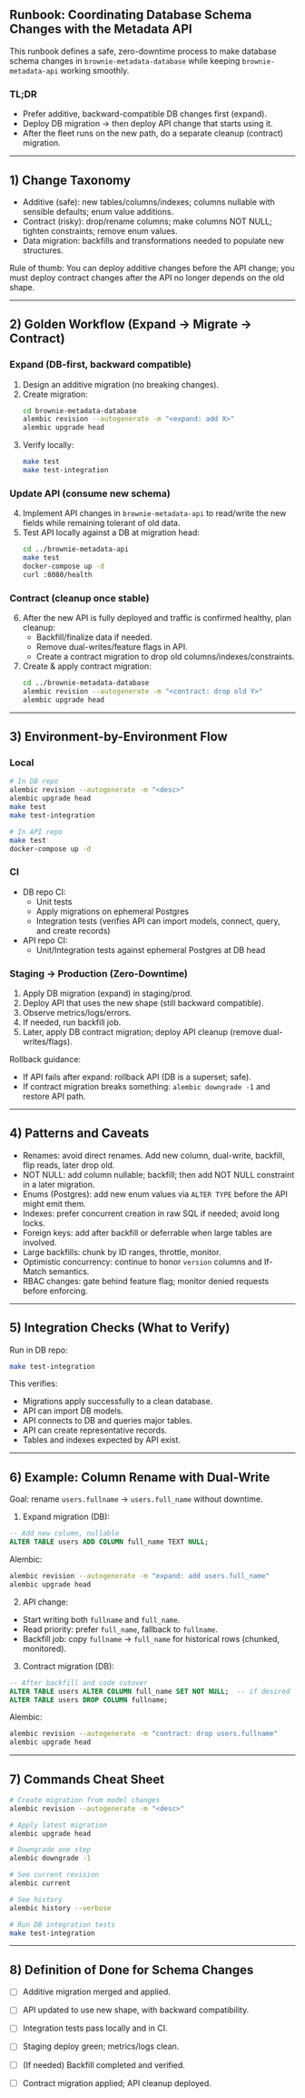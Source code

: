 ## Runbook: Coordinating Database Schema Changes with the Metadata API

This runbook defines a safe, zero-downtime process to make database schema changes in `brownie-metadata-database` while keeping `brownie-metadata-api` working smoothly.

### TL;DR
- Prefer additive, backward-compatible DB changes first (expand).
- Deploy DB migration → then deploy API change that starts using it.
- After the fleet runs on the new path, do a separate cleanup (contract) migration.

---

## 1) Change Taxonomy
- Additive (safe): new tables/columns/indexes; columns nullable with sensible defaults; enum value additions.
- Contract (risky): drop/rename columns; make columns NOT NULL; tighten constraints; remove enum values.
- Data migration: backfills and transformations needed to populate new structures.

Rule of thumb: You can deploy additive changes before the API change; you must deploy contract changes after the API no longer depends on the old shape.

---

## 2) Golden Workflow (Expand → Migrate → Contract)

### Expand (DB-first, backward compatible)
1. Design an additive migration (no breaking changes).
2. Create migration:
   ```bash
   cd brownie-metadata-database
   alembic revision --autogenerate -m "<expand: add X>"
   alembic upgrade head
   ```
3. Verify locally:
   ```bash
   make test
   make test-integration
   ```

### Update API (consume new schema)
4. Implement API changes in `brownie-metadata-api` to read/write the new fields while remaining tolerant of old data.
5. Test API locally against a DB at migration head:
   ```bash
   cd ../brownie-metadata-api
   make test
   docker-compose up -d
   curl :8080/health
   ```

### Contract (cleanup once stable)
6. After the new API is fully deployed and traffic is confirmed healthy, plan cleanup:
   - Backfill/finalize data if needed.
   - Remove dual-writes/feature flags in API.
   - Create a contract migration to drop old columns/indexes/constraints.
7. Create & apply contract migration:
   ```bash
   cd ../brownie-metadata-database
   alembic revision --autogenerate -m "<contract: drop old Y>"
   alembic upgrade head
   ```

---

## 3) Environment-by-Environment Flow

### Local
```bash
# In DB repo
alembic revision --autogenerate -m "<desc>"
alembic upgrade head
make test
make test-integration

# In API repo
make test
docker-compose up -d
```

### CI
- DB repo CI:
  - Unit tests
  - Apply migrations on ephemeral Postgres
  - Integration tests (verifies API can import models, connect, query, and create records)
- API repo CI:
  - Unit/Integration tests against ephemeral Postgres at DB head

### Staging → Production (Zero-Downtime)
1. Apply DB migration (expand) in staging/prod.
2. Deploy API that uses the new shape (still backward compatible).
3. Observe metrics/logs/errors.
4. If needed, run backfill job.
5. Later, apply DB contract migration; deploy API cleanup (remove dual-writes/flags).

Rollback guidance:
- If API fails after expand: rollback API (DB is a superset; safe).
- If contract migration breaks something: `alembic downgrade -1` and restore API path.

---

## 4) Patterns and Caveats
- Renames: avoid direct renames. Add new column, dual-write, backfill, flip reads, later drop old.
- NOT NULL: add column nullable; backfill; then add NOT NULL constraint in a later migration.
- Enums (Postgres): add new enum values via `ALTER TYPE` before the API might emit them.
- Indexes: prefer concurrent creation in raw SQL if needed; avoid long locks.
- Foreign keys: add after backfill or deferrable when large tables are involved.
- Large backfills: chunk by ID ranges, throttle, monitor.
- Optimistic concurrency: continue to honor `version` columns and If-Match semantics.
- RBAC changes: gate behind feature flag; monitor denied requests before enforcing.

---

## 5) Integration Checks (What to Verify)
Run in DB repo:
```bash
make test-integration
```
This verifies:
- Migrations apply successfully to a clean database.
- API can import DB models.
- API connects to DB and queries major tables.
- API can create representative records.
- Tables and indexes expected by API exist.

---

## 6) Example: Column Rename with Dual-Write

Goal: rename `users.fullname` → `users.full_name` without downtime.

1) Expand migration (DB):
```sql
-- Add new column, nullable
ALTER TABLE users ADD COLUMN full_name TEXT NULL;
```
Alembic:
```bash
alembic revision --autogenerate -m "expand: add users.full_name"
alembic upgrade head
```

2) API change:
- Start writing both `fullname` and `full_name`.
- Read priority: prefer `full_name`, fallback to `fullname`.
- Backfill job: copy `fullname` → `full_name` for historical rows (chunked, monitored).

3) Contract migration (DB):
```sql
-- After backfill and code cutover
ALTER TABLE users ALTER COLUMN full_name SET NOT NULL;  -- if desired
ALTER TABLE users DROP COLUMN fullname;
```
Alembic:
```bash
alembic revision --autogenerate -m "contract: drop users.fullname"
alembic upgrade head
```

---

## 7) Commands Cheat Sheet
```bash
# Create migration from model changes
alembic revision --autogenerate -m "<desc>"

# Apply latest migration
alembic upgrade head

# Downgrade one step
alembic downgrade -1

# See current revision
alembic current

# See history
alembic history --verbose

# Run DB integration tests
make test-integration
```

---

## 8) Definition of Done for Schema Changes
- [ ] Additive migration merged and applied.
- [ ] API updated to use new shape, with backward compatibility.
- [ ] Integration tests pass locally and in CI.
- [ ] Staging deploy green; metrics/logs clean.
- [ ] (If needed) Backfill completed and verified.
- [ ] Contract migration applied; API cleanup deployed.


